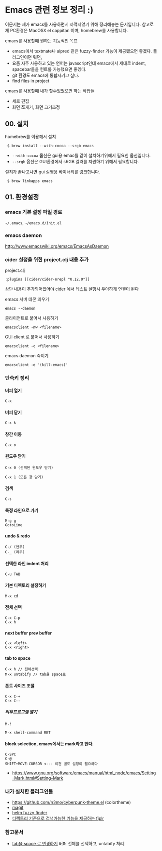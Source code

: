 # Emacs 관련 정보 정리 :)

이문서는 제가 emacs를 사용하면서 까먹지않기 위해 정리해놓는 문서입니다. 
참고로 제 PC환경은 MacOSX el cappitan 이며, homebrew를 사용합니다. 

emacs를 사용할때 원하는 기능적인 목표 

- emacs에서 textmate나 alpred 같은 fuzzy-finder 기능이 제공됐으면 좋겠다. 플러그인이던 뭐던, 
- 요즘 자주 사용하고 있는 언어는 javascript인데 emacs에서 제대로 indent, spacebar들을 컨트롤 가능했으면 좋겠다. 
- git 환경도 emacs에 통합시키고 싶다.
- find files in project 


emacs를 사용할때 내가 할수있었으면 하는 작업들 

- 세로 편집 
- 화면 쪼개기, 화면 크기조정 


## 00. 설치

homebrew를 이용해서 설치

```
 $ brew install --with-cocoa --srgb emacs
```

- `--with-cocoa` 옵션은 gui용 emac를 같이 설치하기위해서 필요한 옵션입니다. 
- `--srgb` 옵션은 GUI환경에서 sRGB 컬러를 지원하기 위해서 필요합니다.

설치가 끝나고나면 gui 실행용 바이너리를 링크합니다.

```
 $ brew linkapps emacs
```


## 01. 환경설정


### emacs 기본 설정 파일 경로 

`~/.emacs`, `~/emacs.d/init.el`

### emacs daemon

http://www.emacswiki.org/emacs/EmacsAsDaemon

### cider 설정을 위한 project.clj 내용 추가


project.clj 

```
:plugins [[cider/cider-nrepl "0.12.0"]]
```

상단 내용이 추가되어있어야 cider 에서 테스트 실행시 우아하게 연결이 된다



emacs 서버 데몬 띄우기 

```
emacs --daemon
```

클라이언트로 붙어서 사용하기

```
emacsclient -nw <filename>
```

GUI client 로 붙어서 사용하기
```
emacsclient -c <filename>
```
emacs daemon 죽이기

```
emacsclient -e '(kill-emacs)'
```


### 단축키 정리 

#### 버퍼 열기

```
C-x
```

#### 버퍼 닫기

```
C-x k
```

#### 창간 이동 

```
C-x o
```

#### 윈도우 닫기 
```
C-x 0 (선택된 윈도우 닫기)
```

```
C-x 1 (모든 창 닫기)
```

#### 검색

```
C-s
```

#### 특정 라인으로 가기 

```
M-g g
GotoLine
```

#### undo & redo

```
C-/ (언두) 
C-_ (리두)
```

#### 선택한 라인 indent 처리 

```
C-u TAB
```

#### 기본 디렉토리 설정하기 

```
M-x cd
```

#### 전체 선택 

```
C-x C-p
C-x h
```

#### next buffer prev buffer

```
C-x <left>
C-x <right>
```

#### tab to space 

```
C-x h // 전체선택 
M-x untabify // tab을 space로 
```

#### 폰트 사이즈 조절 

```
C-x C-+
C-x C--
```

##### 외부프로그램 열기 
```
M-! 

M-x shell-command RET
```

#### block selection, emacs에서는 mark라고 한다. 

```
C-SPC
C-@
SHIFT+MOVE-CURSOR <--- 이건 별도 설정이 필요하다
```

- https://www.gnu.org/software/emacs/manual/html_node/emacs/Setting-Mark.html#Setting-Mark 

### 내가 설치한 플러그인들

- https://github.com/n3mo/cyberpunk-theme.el (colortheme)
- [magit](http://magit.vc/)
- [helm fuzzy finder](https://emacs-helm.github.io/helm/)
- [디렉토리 기준으로 검색가능한 기능을 제공하는 fiplr](https://github.com/grizzl/fiplr)


### 참고문서 

- [tab을 space 로 변경하기](https://mdk.fr/blog/emacs-replace-tabs-with-spaces.html) 버퍼 전체를 선택하고, untabify 처리
